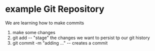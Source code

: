 # example Git Repository

We are learning how to make commits

1. make some changes
2. git add -- "stage" the changes we want to persist tp our git history
3. git commit -m "adding ..." -- creates a commit